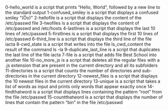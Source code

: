 0-hello_world is a script that prints “Hello, World”, followed by a new line to the standard output
1-confused_smiley is a script  that displays a confused smiley "(Ôo)"
2-hellofile is a script that displays the content of the /etc/passwd file
3-twofiles is a script that displays the content of /etc/passwd and /etc/hosts
4-lastlines is a script that displays the last 10 lines of /etc/passwd
5-firstlines is a script that displays the first 10 lines of /etc/passwd
6-third_line is a script that displays the third line of the file iacta
8-cwd_state is a script that writes into the file ls_cwd_content the result of the command ls -la
9-duplicate_last_line is a script that duplicates the last line of the file iacta
7-file is a script that adds file Best School into another file
10-no_more_js is  a script  that deletes all the regular files with a .js extension that are present in the current directory and all its subfolders
11-directories is a script that counts the number of directories and sub-directories in the current directory
12-newest_files is a script that displays the 10 newest files in the current directory
13-unique is a script that takes a list of words as input and prints only words that appear exactly once
14-findthatword is a script that displays  lines containing the pattern “root” from the file /etc/passwd
15-countthatword is a script that displays the number of lines that contain the pattern “bin” in the file /etc/passwd
